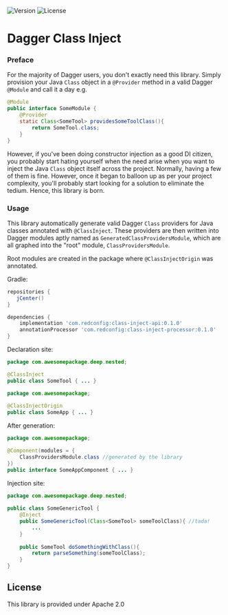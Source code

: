 ![Version](https://img.shields.io/badge/JCenter-0.1.0-brightgreen)
![License](https://img.shields.io/badge/License-Apache%202.0-blue)

# Dagger Class Inject 

### Preface
For the majority of Dagger users, you don't exactly need this library. Simply provision your Java `Class` object 
in a `@Provider` method in a valid Dagger `@Module` and call it a day e.g.

````java
@Module
public interface SomeModule {
    @Provider
    static Class<SomeTool> providesSomeToolClass(){
        return SomeTool.class;
    }
}
````


However, if you've been doing constructor injection as a good DI citizen, you probably start hating yourself
when the need arise when you want to inject the Java `Class` object itself across the project. 
Normally, having a few of them is fine. However, once it began to balloon up as per your project complexity, you'll probably start looking for a solution to eliminate the tedium. 
Hence, this library is born. 

### Usage
This library automatically generate valid Dagger `Class`  providers for Java classes annotated with `@ClassInject`.
These providers are then written into Dagger modules aptly named as `GeneratedClassProvidersModule`,
which are all graphed into the "root" module, `ClassProvidersModule`.

Root modules are created in the package where `@ClassInjectOrigin` was annotated.
 
Gradle:
````groovy
repositories {
   jCenter()
}

dependencies {
    implementation 'com.redconfig:class-inject-api:0.1.0'
    annotationProcessor 'com.redconfig:class-inject-processor:0.1.0'
}
````
 
 Declaration site:
````java
package com.awesomepackage.deep.nested;

@ClassInject
public class SomeTool { ... }
````
````java      
package com.awesomepackage;
 
@ClassInjectOrigin
public class SomeApp { ... }
````
 After generation:
````java
package com.awesomepackage;

@Component(modules = {
    ClassProvidersModule.class //generated by the library
})
public interface SomeAppComponent { ... }
````
 
 Injection site:
````java
package com.awesomepackage.deep.nested;
     
public class SomeGenericTool {
    @Inject
    public SomeGenericTool(Class<SomeTool> someToolClass){ //tada!
        ...
    }   
    
    public SomeTool doSomethingWithClass(){
        return parseSomething(someToolClass); 
    }       
}
 ````

## License
This library is provided under Apache 2.0